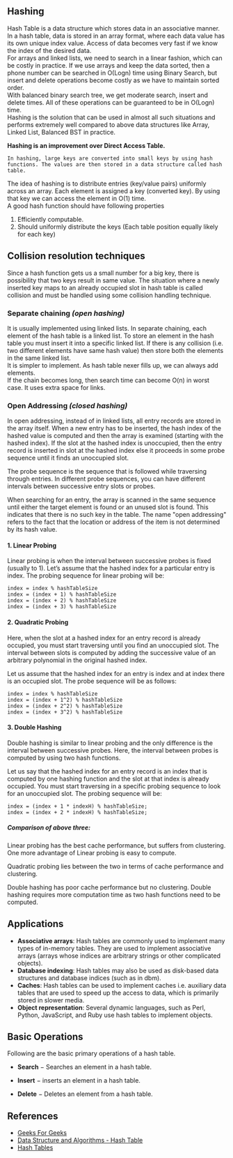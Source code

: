 ## Hashing

Hash Table is a data structure which stores data in an associative manner. In a hash table, data is stored in an array format, where each data value has its own unique index value. Access of data becomes very fast if we know the index of the desired data.  
For arrays and linked lists, we need to search in a linear fashion, which can be costly in practice. If we use arrays and keep the data sorted, then a phone number can be searched in O(Logn) time using Binary Search, but insert and delete operations become costly as we have to maintain sorted order.  
With balanced binary search tree, we get moderate search, insert and delete times. All of these operations can be guaranteed to be in O(Logn) time.  
Hashing is the solution that can be used in almost all such situations and performs extremely well compared to above data structures like Array, Linked List, Balanced BST in practice.  

**Hashing is an improvement over Direct Access Table.**  

```
In hashing, large keys are converted into small keys by using hash functions. The values are then stored in a data structure called hash table.
```
The idea of hashing is to distribute entries (key/value pairs) uniformly across an array. Each element is assigned a key (converted key). By using that key we can access the element in O(1) time.  
A good hash function should have following properties
1) Efficiently computable.
2) Should uniformly distribute the keys (Each table position equally likely for each key)

## Collision resolution techniques

Since a hash function gets us a small number for a big key, there is possibility that two keys result in same value. The situation where a newly inserted key maps to an already occupied slot in hash table is called collision and must be handled using some collision handling technique.  

### Separate chaining ***(open hashing)***

It is usually implemented using linked lists. In separate chaining, each element of the hash table is a linked list. To store an element in the hash table you must insert it into a specific linked list. If there is any collision (i.e. two different elements have same hash value) then store both the elements in the same linked list.  
It is simpler to implement. As hash table nexer fills up, we can always add elements.  
If the chain becomes long, then search time can become O(n) in worst case. It uses extra space for links.

### Open Addressing ***(closed hashing)***

In open addressing, instead of in linked lists, all entry records are stored in the array itself. When a new entry has to be inserted, the hash index of the hashed value is computed and then the array is examined (starting with the hashed index). If the slot at the hashed index is unoccupied, then the entry record is inserted in slot at the hashed index else it proceeds in some probe sequence until it finds an unoccupied slot.

The probe sequence is the sequence that is followed while traversing through entries. In different probe sequences, you can have different intervals between successive entry slots or probes.

When searching for an entry, the array is scanned in the same sequence until either the target element is found or an unused slot is found. This indicates that there is no such key in the table. The name "open addressing" refers to the fact that the location or address of the item is not determined by its hash value.  

#### 1. Linear Probing

Linear probing is when the interval between successive probes is fixed (usually to 1). Let’s assume that the hashed index for a particular entry is index. The probing sequence for linear probing will be:
```
index = index % hashTableSize
index = (index + 1) % hashTableSize
index = (index + 2) % hashTableSize
index = (index + 3) % hashTableSize
```
#### 2. Quadratic Probing

Here, when the slot at a hashed index for an entry record is already occupied, you must start traversing until you find an unoccupied slot. The interval between slots is computed by adding the successive value of an arbitrary polynomial in the original hashed index.  

Let us assume that the hashed index for an entry is index and at index there is an occupied slot. The probe sequence will be as follows:
```
index = index % hashTableSize
index = (index + 1^2) % hashTableSize
index = (index + 2^2) % hashTableSize
index = (index + 3^2) % hashTableSize
```

#### 3. Double Hashing

Double hashing is similar to linear probing and the only difference is the interval between successive probes. Here, the interval between probes is computed by using two hash functions.

Let us say that the hashed index for an entry record is an index that is computed by one hashing function and the slot at that index is already occupied. You must start traversing in a specific probing sequence to look for an unoccupied slot. The probing sequence will be:
```
index = (index + 1 * indexH) % hashTableSize;
index = (index + 2 * indexH) % hashTableSize;
```

##### Comparison of above three:

Linear probing has the best cache performance, but suffers from clustering. One more advantage of Linear probing is easy to compute.

Quadratic probing lies between the two in terms of cache performance and clustering.

Double hashing has poor cache performance but no clustering. Double hashing requires more computation time as two hash functions need to be computed.

## Applications

- **Associative arrays**: Hash tables are commonly used to implement many types of in-memory tables. They are used to implement associative arrays (arrays whose indices are arbitrary strings or other complicated objects).
- **Database indexing**: Hash tables may also be used as disk-based data structures and database indices (such as in dbm).
- **Caches**: Hash tables can be used to implement caches i.e. auxiliary data tables that are used to speed up the access to data, which is primarily stored in slower media.
- **Object representation**: Several dynamic languages, such as Perl, Python, JavaScript, and Ruby use hash tables to implement objects.

## Basic Operations

Following are the basic primary operations of a hash table.

- **Search** − Searches an element in a hash table.

- **Insert** − inserts an element in a hash table.

- **Delete** − Deletes an element from a hash table.

## References

- [Geeks For Geeks](geeksforgeeks.org)
- [Data Structure and Algorithms - Hash Table](https://www.tutorialspoint.com/data_structures_algorithms/hash_data_structure.htm)
- [Hash Tables](https://www.hackerearth.com/practice/data-structures/hash-tables/basics-of-hash-tables/tutorial/)
